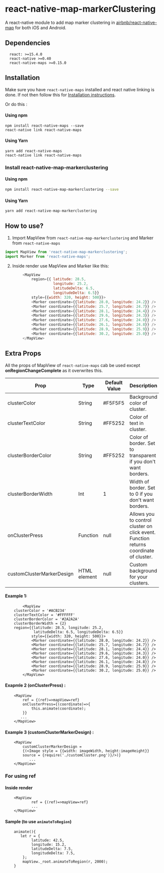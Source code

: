 # react-native-map-markerClustering

A react-native module to add map marker clustering in [airbnb/react-native-map](https://github.com/airbnb/react-native-maps) for both iOS and Android.

## Dependencies
```
  react: >=15.4.0
  react-native >=0.40
  react-native-maps >=0.15.0
```

## Installation
Make sure you have `react-native-maps` installed and react native linking is done. If not then follow this for [Installation instructions](https://github.com/airbnb/react-native-maps).

Or do this :

#### Using npm
```
npm install react-native-maps --save
react-native link react-native-maps
```

#### Using Yarn
```
yarn add react-native-maps 
react-native link react-native-maps
```

### Install react-native-map-markerclustering 

#### Using npm
```sh
npm install react-native-map-markerclustering --save
```
#### Using Yarn
```sh
yarn add react-native-map-markerclustering
```


## How to use?

1. Import MapView from `react-native-map-markerclustering` and Marker from `react-native-maps`
```javascript
import MapView from 'react-native-map-markerclustering';
import Marker from 'react-native-maps';
```

2. Inside render use MapView and Marker like this:
```javascript
        <MapView
            region={{ latitude: 28.5,
                      longitude: 25.2,
                      latitudeDelta: 6.5,
                      longitudeDelta: 6.5}}
            style={{width: 320, height: 500}}>
            <Marker coordinate={{latitude: 28.0, longitude: 24.2}} />
            <Marker coordinate={{latitude: 25.7, longitude: 24.7}} />
            <Marker coordinate={{latitude: 28.1, longitude: 24.4}} />
            <Marker coordinate={{latitude: 29.6, longitude: 24.3}} />
            <Marker coordinate={{latitude: 27.6, longitude: 24.0}} />
            <Marker coordinate={{latitude: 26.1, longitude: 24.8}} />
            <Marker coordinate={{latitude: 28.9, longitude: 25.9}} />
            <Marker coordinate={{latitude: 30.2, longitude: 25.0}} />
        </MapView>
```
## Extra Props

All the props of MapView of `react-native-maps` cab be used except **onRegionChangeComplete** as it overwrites this.

| Prop               | Type   | Default Value | Description                                                           |
|--------------------|--------|---------|----------------------------------------------------------------|
| clusterColor       | String | #F5F5F5 | Background color of cluster.                                         |
| clusterTextColor   | String | #FF5252 | Color of text in cluster.                                      |
| clusterBorderColor | String | #FF5252 | Color of border. Set to transparent if you don't want borders. |
| clusterBorderWidth | Int    | 1       | Width of border. Set to 0 if you don't want borders.           |
| onClusterPress | Function    | null       | Allows you to control cluster on click event.  Function returns coordinate of cluster.         |
| customClusterMarkerDesign | HTML element    | null       | Custom background for your clusters.           |

#### Example 1:
```
        <MapView
    clusterColor = '#ACB234'
    clusterTextColor = '#FFFFFF'
    clusterBorderColor = '#2A2A2A'
    clusterBorderWidth = {2}
    region={{latitude: 28.5, longitude: 25.2,
             latitudeDelta: 6.5, longitudeDelta: 6.5}}
            style={{width: 320, height: 500}}>
            <Marker coordinate={{latitude: 28.0, longitude: 24.2}} />
            <Marker coordinate={{latitude: 25.7, longitude: 24.7}} />
            <Marker coordinate={{latitude: 28.1, longitude: 24.4}} />
            <Marker coordinate={{latitude: 29.6, longitude: 24.3}} />
            <Marker coordinate={{latitude: 27.6, longitude: 24.0}} />
            <Marker coordinate={{latitude: 26.1, longitude: 24.8}} />
            <Marker coordinate={{latitude: 28.9, longitude: 25.9}} />
            <Marker coordinate={{latitude: 30.2, longitude: 25.0}} />
        </MapView>
```
#### Exapmle 2 (onClusterPress) :
```
    <MapView
        ref = {(ref)=>mapView=ref}
        onClusterPress={(coordinate)=>{
            this.animate(coordinate);
        }}
       ...
    </MapView>
```

#### Example 3 (customClusterMarkerDesign) :
```
    <MapView
        customClusterMarkerDesign =
        {(<Image style = {{width: imageWidth, height:imageHeight}}
        source = {require('./customCluster.png')}/>)}
           ...
    </MapView>
```

### For using ref

#### Inside render
```
    <MapView
            ref = {(ref)=>mapView=ref}
            ...
    </MapView>
```
#### Sample (to use `animateToRegion`)
```
    animate(){
       let r = {
            latitude: 42.5,
            longitude: 15.2,
            latitudeDelta: 7.5,
            longitudeDelta: 7.5,
        };
        mapView._root.animateToRegion(r, 2000);
    }
```
